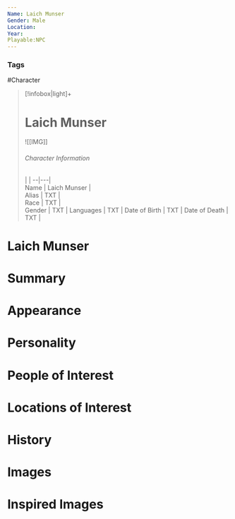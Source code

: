 ```yaml
---
Name: Laich Munser  
Gender: Male
Location: 
Year: 
Playable:NPC
---
```


### Tags
#Character 

> [!infobox|light]+  
> # Laich Munser  
> ![[IMG]]  
> ###### Character Information
>  |   |
> --|---|  
> Name | Laich Munser |  
> Alias | TXT |  
> Race | TXT |  
> Gender | TXT |
> Languages | TXT |
> Date of Birth | TXT |
> Date of Death | TXT |

# Laich Munser

# Summary

# Appearance

# Personality

# People of Interest

# Locations of Interest

# History

# Images

# Inspired Images
